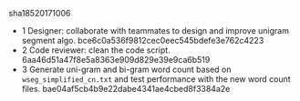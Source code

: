 sha18520171006
* 1 Designer: collaborate with teammates to design and improve unigram segment algo. bce6c0a536f9812cec0eec545bdefe3e762c4223
* 2 Code reviewer: clean the code script. 6aa46d51a47f8e5a8363e909d829e39e9ca6b519
* 3 Generate uni-gram and bi-gram word count based on `wseg_simplified_cn.txt` and test performance with the new word count files. bae04af5cb4b9e22dabe4341ae4cbed8f3384a2e